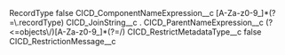 <?xml version="1.0" encoding="UTF-8"?>
<CustomMetadata xmlns="http://soap.sforce.com/2006/04/metadata" xmlns:xsi="http://www.w3.org/2001/XMLSchema-instance" xmlns:xsd="http://www.w3.org/2001/XMLSchema">
    <label>RecordType</label>
    <protected>false</protected>
    <values>
        <field>CICD_ComponentNameExpression__c</field>
        <value xsi:type="xsd:string">[A-Za-z0-9_]*(?=\.recordType)</value>
    </values>
    <values>
        <field>CICD_JoinString__c</field>
        <value xsi:type="xsd:string">.</value>
    </values>
    <values>
        <field>CICD_ParentNameExpression__c</field>
        <value xsi:type="xsd:string">(?&lt;=objects\/)[A-Za-z0-9_]*(?=/)</value>
    </values>
    <values>
        <field>CICD_RestrictMetadataType__c</field>
        <value xsi:type="xsd:boolean">false</value>
    </values>
    <values>
        <field>CICD_RestrictionMessage__c</field>
        <value xsi:nil="true"/>
    </values>
</CustomMetadata>

